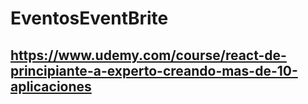 # EventosEventBrite

## https://www.udemy.com/course/react-de-principiante-a-experto-creando-mas-de-10-aplicaciones
